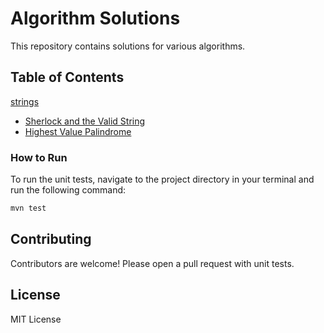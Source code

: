 # Algorithm Solutions

This repository contains solutions for various algorithms.

## Table of Contents
[strings](./src/main/java/com/mvs/algo/strings)
- [Sherlock and the Valid String](./src/main/java/com/mvs/algo/strings/SherlockAndTheValidString.java)
- [Highest Value Palindrome](./src/main/java/com/mvs/algo/strings/HighestValuePalindrome.java)


### How to Run

To run the unit tests, navigate to the project directory in your terminal and run the following command:

```bash
mvn test
```

## Contributing

Contributors are welcome! Please open a pull request with unit tests.


## License

MIT License